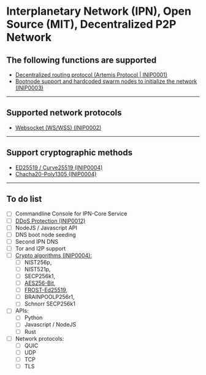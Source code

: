 # Interplanetary Network (IPN), Open Source (MIT), Decentralized P2P Network

## The following functions are supported
- [Decentralized routing protocol (Artemis Protocol | INIP0001)](https://github.com/fluffelpuff/ipncore/blob/main/inips/inip_0001_de.mediawiki)
- [Bootnode support and hardcoded swarm nodes to initialize the network (INIP0003)](https://github.com/fluffelpuff/ipncore/blob/main/inips/inip_0003_de.mediawiki)
---


## Supported network protocols
- [Websocket (WS/WSS) (INIP0002)](https://github.com/fluffelpuff/ipncore/blob/main/inips/inip_0002_de.mediawiki)
---


## Support cryptographic methods
- [ED25519 / Curve25519 (INIP0004)](https://github.com/fluffelpuff/ipncore/blob/main/inips/inip_0004_de.mediawiki)
- [Chacha20-Poly1305 (INIP0004)](https://github.com/fluffelpuff/ipncore/blob/main/inips/inip_0004_de.mediawiki)
---


## To do list
- [ ] Commandline Console for IPN-Core Service
- [ ] [DDoS Protection (INIP0012)](https://github.com/fluffelpuff/ipncore/blob/main/inips/inip_0012_de.mediawiki)
- [ ] NodeJS / Javascript API
- [ ] DNS boot node seeding
- [ ] Second IPN DNS
- [ ] Tor and I2P support
- [ ] [Crypto algorithms (INIP0004):](https://github.com/fluffelpuff/ipncore/blob/main/inips/inip_0004_de.mediawiki)
  - [ ] NIST256p,
  - [ ] NIST521p,
  - [ ] SECP256k1,
  - [ ] [AES256-Bit](https://github.com/brix/crypto-js),
  - [ ] [FROST-Ed25519](https://docs.rs/frost-dalek/latest/frost_dalek/),
  - [ ] BRAINPOOLP256r1,
  - [ ] Schnorr SECP256k1
- [ ] APIs:
  - [ ] Python
  - [ ] Javascript / NodeJS
  - [ ] Rust
- [ ] Network protocols:
  - [ ] QUIC
  - [ ] UDP
  - [ ] TCP
  - [ ] TLS
